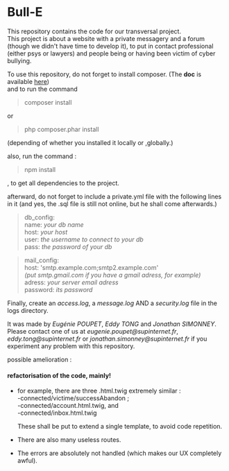 # Bull-E

This repository contains the code for our transversal project.  
This project is about a website with a private messagery and a forum (though we didn't have time to develop it), to put in contact professional (either psys or lawyers)
and people being or having been victim of cyber bullying.

To use this repository, do not forget to install composer. (The **doc** is available [here](https://getcomposer.org/))  
and to run the command
>composer install  

or 
>php composer.phar install

(depending of whether you installed it locally or ,globally.)

also, run the command :
>npm install

, to get all dependencies to the project.

afterward, do not forget to include a private.yml file with the following lines in it (and yes, the .sql file is still 
not online, but he shall come afterwards.)
>db_config:  
     name: _your db name_  
     host: _your host_  
     user: _the username to connect to your db_  
     pass: _the password of your db_
     
>mail_config:  
   host:     'smtp.example.com;smtp2.example.com'  
   _(put smtp.gmail.com if you have a gmail adress, for example)_  
   adress:   _your server email adress_  
   password: _its password_  

Finally, create an _access.log_, a _message.log_ AND a _security.log_ file in the logs directory.

It was made by _Eugénie POUPET_, _Eddy TONG_ and _Jonathan SIMONNEY_. Please contact 
one of us at _eugenie.poupet@supinternet.fr_, _eddy.tong@supinternet.fr_ or 
_jonathan.simonney@supinternet.fr_ if you experiment any problem with this repository.

possible amelioration :  
#### refactorisation of the code, mainly!  
- for example, there are three .html.twig extremely similar :  
 -connected/victime/successAbandon ;  
 -connected/account.html.twig, and  
 -connected/inbox.html.twig
 
  These shall be put to extend a single template, to avoid code repetition.
 
 - There are also many useless routes.
 - The errors are absolutely not handled (which makes our UX completely awful).
